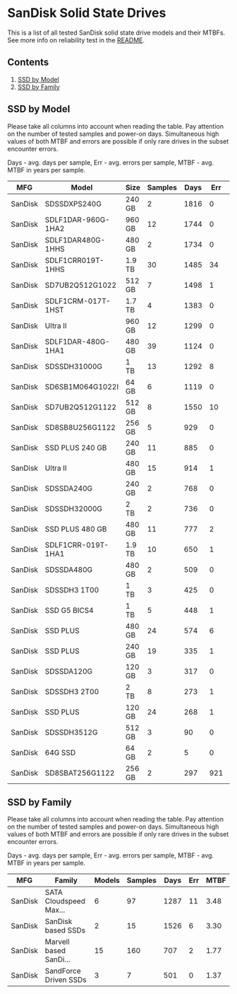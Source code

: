 SanDisk Solid State Drives
==========================

This is a list of all tested SanDisk solid state drive models and their MTBFs. See
more info on reliability test in the [README](https://github.com/linuxhw/EnterpriseDrive).

Contents
--------

1. [ SSD by Model  ](#ssd-by-model)
2. [ SSD by Family ](#ssd-by-family)

SSD by Model
------------

Please take all columns into account when reading the table. Pay attention on the
number of tested samples and power-on days. Simultaneous high values of both MTBF
and errors are possible if only rare drives in the subset encounter errors.

Days - avg. days per sample,
Err  - avg. errors per sample,
MTBF - avg. MTBF in years per sample.

| MFG       | Model              | Size   | Samples | Days  | Err   | MTBF |
|-----------|--------------------|--------|---------|-------|-------|------|
| SanDisk   | SDSSDXPS240G       | 240 GB | 2       | 1816  | 0     | 4.98   |
| SanDisk   | SDLF1DAR-960G-1HA2 | 960 GB | 12      | 1744  | 0     | 4.78   |
| SanDisk   | SDLF1DAR480G-1HHS  | 480 GB | 2       | 1734  | 0     | 4.75   |
| SanDisk   | SDLF1CRR019T-1HHS  | 1.9 TB | 30      | 1485  | 34    | 3.95   |
| SanDisk   | SD7UB2Q512G1022    | 512 GB | 7       | 1498  | 1     | 3.81   |
| SanDisk   | SDLF1CRM-017T-1HST | 1.7 TB | 4       | 1383  | 0     | 3.79   |
| SanDisk   | Ultra II           | 960 GB | 12      | 1299  | 0     | 3.56   |
| SanDisk   | SDLF1DAR-480G-1HA1 | 480 GB | 39      | 1124  | 0     | 3.08   |
| SanDisk   | SDSSDH31000G       | 1 TB   | 13      | 1292  | 8     | 3.07   |
| SanDisk   | SD6SB1M064G1022I   | 64 GB  | 6       | 1119  | 0     | 3.07   |
| SanDisk   | SD7UB2Q512G1122    | 512 GB | 8       | 1550  | 10    | 2.85   |
| SanDisk   | SD8SB8U256G1122    | 256 GB | 5       | 929   | 0     | 2.55   |
| SanDisk   | SSD PLUS 240 GB    | 240 GB | 11      | 885   | 0     | 2.43   |
| SanDisk   | Ultra II           | 480 GB | 15      | 914   | 1     | 2.43   |
| SanDisk   | SDSSDA240G         | 240 GB | 2       | 768   | 0     | 2.11   |
| SanDisk   | SDSSDH32000G       | 2 TB   | 2       | 736   | 0     | 2.02   |
| SanDisk   | SSD PLUS 480 GB    | 480 GB | 11      | 777   | 2     | 1.73   |
| SanDisk   | SDLF1CRR-019T-1HA1 | 1.9 TB | 10      | 650   | 1     | 1.67   |
| SanDisk   | SDSSDA480G         | 480 GB | 2       | 509   | 0     | 1.40   |
| SanDisk   | SDSSDH3 1T00       | 1 TB   | 3       | 425   | 0     | 1.17   |
| SanDisk   | SSD G5 BICS4       | 1 TB   | 5       | 448   | 1     | 1.11   |
| SanDisk   | SSD PLUS           | 480 GB | 24      | 574   | 6     | 1.10   |
| SanDisk   | SSD PLUS           | 240 GB | 19      | 335   | 1     | 0.88   |
| SanDisk   | SDSSDA120G         | 120 GB | 3       | 317   | 0     | 0.87   |
| SanDisk   | SDSSDH3 2T00       | 2 TB   | 8       | 273   | 1     | 0.69   |
| SanDisk   | SSD PLUS           | 120 GB | 24      | 268   | 1     | 0.68   |
| SanDisk   | SDSSDH3512G        | 512 GB | 3       | 90    | 0     | 0.25   |
| SanDisk   | 64G SSD            | 64 GB  | 2       | 5     | 0     | 0.01   |
| SanDisk   | SD8SBAT256G1122    | 256 GB | 2       | 297   | 921   | 0.00   |

SSD by Family
-------------

Please take all columns into account when reading the table. Pay attention on the
number of tested samples and power-on days. Simultaneous high values of both MTBF
and errors are possible if only rare drives in the subset encounter errors.

Days - avg. days per sample,
Err  - avg. errors per sample,
MTBF - avg. MTBF in years per sample.

| MFG       | Family                 | Models | Samples | Days  | Err   | MTBF |
|-----------|------------------------|--------|---------|-------|-------|------|
| SanDisk   | SATA Cloudspeed Max... | 6      | 97      | 1287  | 11    | 3.48   |
| SanDisk   | SanDisk based SSDs     | 2      | 15      | 1526  | 6     | 3.30   |
| SanDisk   | Marvell based SanDi... | 15     | 160     | 707   | 2     | 1.77   |
| SanDisk   | SandForce Driven SSDs  | 3      | 7       | 501   | 0     | 1.37   |

